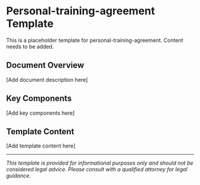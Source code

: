 # Personal-training-agreement Template

This is a placeholder template for personal-training-agreement. Content needs to be added.

## Document Overview
[Add document description here]

## Key Components
[Add key components here]

## Template Content
[Add template content here]

---
*This template is provided for informational purposes only and should not be considered legal advice. Please consult with a qualified attorney for legal guidance.*
